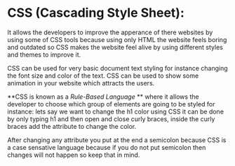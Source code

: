 # CSS (Cascading Style Sheet):
It allows the developers to improve the apperance of there websites by using some of CSS tools because using only HTML the website feels boring and outdated so CSS makes the website feel alive by using different styles and themes to improve it.

CSS can be used for very basic document text styling for instance changing the font size and color of the text. CSS can be used to show some animation in your website which attracts the users.

**CSS is known as a *Rule-Based Language* ** where it allows the developer to choose which group of elements are going to be styled for instance: lets say we want to change the h1 color using CSS it can be done by only typing h1 and then open and close curly braces, inside the curly braces add the attribute to change the color.

After changing any attribute you put at the end a semicolon because CSS is a case sensative language because if you do not put semicolon then changes will not happen so keep that in mind.

